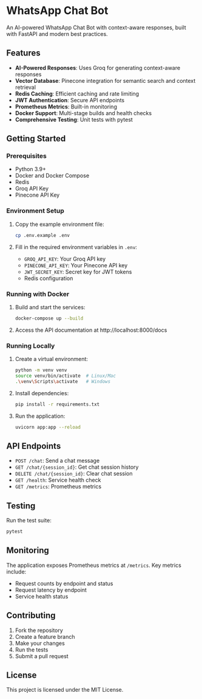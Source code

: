 # WhatsApp Chat Bot

An AI-powered WhatsApp Chat Bot with context-aware responses, built with FastAPI and modern best practices.

## Features

- **AI-Powered Responses**: Uses Groq for generating context-aware responses
- **Vector Database**: Pinecone integration for semantic search and context retrieval
- **Redis Caching**: Efficient caching and rate limiting
- **JWT Authentication**: Secure API endpoints
- **Prometheus Metrics**: Built-in monitoring
- **Docker Support**: Multi-stage builds and health checks
- **Comprehensive Testing**: Unit tests with pytest

## Getting Started

### Prerequisites

- Python 3.9+
- Docker and Docker Compose
- Redis
- Groq API Key
- Pinecone API Key

### Environment Setup

1. Copy the example environment file:
   ```bash
   cp .env.example .env
   ```

2. Fill in the required environment variables in `.env`:
   - `GROQ_API_KEY`: Your Groq API key
   - `PINECONE_API_KEY`: Your Pinecone API key
   - `JWT_SECRET_KEY`: Secret key for JWT tokens
   - Redis configuration

### Running with Docker

1. Build and start the services:
   ```bash
   docker-compose up --build
   ```

2. Access the API documentation at http://localhost:8000/docs

### Running Locally

1. Create a virtual environment:
   ```bash
   python -m venv venv
   source venv/bin/activate  # Linux/Mac
   .\venv\Scripts\activate   # Windows
   ```

2. Install dependencies:
   ```bash
   pip install -r requirements.txt
   ```

3. Run the application:
   ```bash
   uvicorn app:app --reload
   ```

## API Endpoints

- `POST /chat`: Send a chat message
- `GET /chat/{session_id}`: Get chat session history
- `DELETE /chat/{session_id}`: Clear chat session
- `GET /health`: Service health check
- `GET /metrics`: Prometheus metrics

## Testing

Run the test suite:
```bash
pytest
```

## Monitoring

The application exposes Prometheus metrics at `/metrics`. Key metrics include:
- Request counts by endpoint and status
- Request latency by endpoint
- Service health status

## Contributing

1. Fork the repository
2. Create a feature branch
3. Make your changes
4. Run the tests
5. Submit a pull request

## License

This project is licensed under the MIT License.

